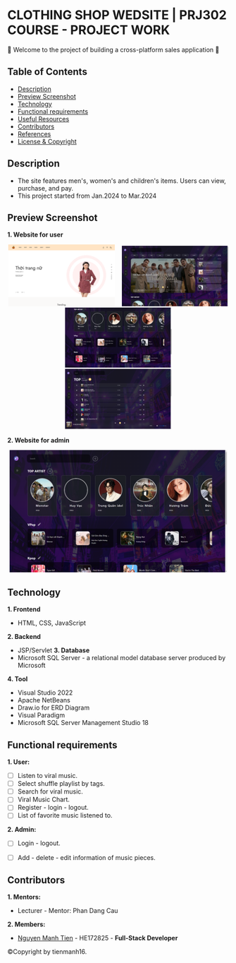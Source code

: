 # CLOTHING SHOP WEDSITE | PRJ302 COURSE - PROJECT WORK

:wave: Welcome to the project of building a cross-platform sales application :wave:


## Table of Contents
- [Description](#description)
- [Preview Screenshot](#preview-screenshot)
- [Technology](#technology)
- [Functional requirements](#functional-requirements)
- [Useful Resources](#useful-resources)
- [Contributors](#contributors)
- [References](#references)
- [License & Copyright](#license--copyright)

## Description
- The site features men's, women's and children's items. Users can view, purchase, and pay.
- This project started from Jan.2024 to Mar.2024

## Preview Screenshot

**1. Website for user**

<div align="center">
  <img src="UI/home.png" alt="User Login" width="48%"></img> &nbsp;&nbsp; <img src="https://raw.githubusercontent.com/HAPPY-3-FRIENDS/viral-music-back-end/main/UI/screenshot/user-home.png" alt="User Home" width="48%"></img> &nbsp;&nbsp; <img src="https://raw.githubusercontent.com/HAPPY-3-FRIENDS/viral-music-back-end/main/UI/screenshot/user-top.png" alt="User Top" width="48%"></img> &nbsp;&nbsp; <img src="https://raw.githubusercontent.com/HAPPY-3-FRIENDS/viral-music-back-end/main/UI/screenshot/user-top-chart.png" alt="User Top Chart" width="48%"></img>
</div>

**2. Website for admin**

<div align="center">
  <img src="https://raw.githubusercontent.com/HAPPY-3-FRIENDS/viral-music-back-end/main/UI/screenshot/admin.png" alt="User Login" width="98%"></img>
</div>
  
## Technology
**1. Frontend**
  - HTML, CSS, JavaScript

**2. Backend**
  - JSP/Servlet
**3. Database**
  - Microsoft SQL Server - a relational model database server produced by Microsoft

**4. Tool**
  - Visual Studio 2022
  - Apache NetBeans
  - Draw.io for ERD Diagram
  - Visual Paradigm 
  - Microsoft SQL Server Management Studio 18 
  

## Functional requirements

**1. User:**
- [ ] Listen to viral music.
- [ ] Select shuffle playlist by tags.
- [ ] Search for viral music.
- [ ] Viral Music Chart.
- [ ] Register - login - logout.
- [ ] List of favorite music listened to.

**2. Admin:**
- [ ] Login - logout. 
- [ ] Add - delete - edit information of music pieces.


## Contributors
**1. Mentors:**
- Lecturer - Mentor: Phan Dang Cau

**2. Members:**
- [Nguyen Manh Tien](https://github.com/tienmanh16) - HE172825 - **Full-Stack Developer**


&copy;Copyright by tienmanh16.

